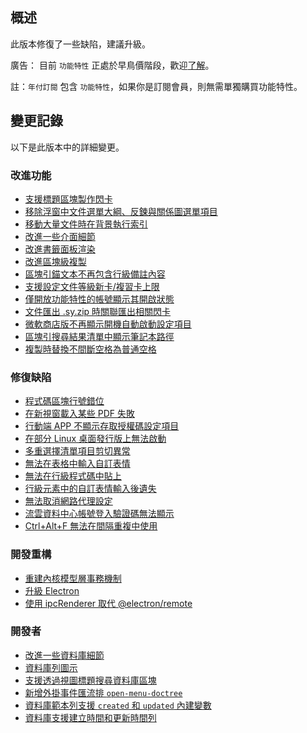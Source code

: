 ## 概述

此版本修復了一些缺陷，建議升級。

廣告： 目前 `功能特性` 正處於早鳥價階段，歡迎[了解](https://b3log.org/siyuan/pricing.html)。

註：`年付訂閱` 包含 `功能特性`，如果你是訂閱會員，則無需單獨購買功能特性。

## 變更記錄

以下是此版本中的詳細變更。

### 改進功能

* [支援標題區塊製作閃卡](https://github.com/siyuan-note/siyuan/issues/9005)
* [移除浮窗中文件選單大綱、反鍊與關係圖選單項目](https://github.com/siyuan-note/siyuan/issues/9341)
* [移動大量文件時在背景執行索引](https://github.com/siyuan-note/siyuan/issues/9356)
* [改進一些介面細節](https://github.com/siyuan-note/siyuan/issues/9359)
* [改進書籤面板渲染](https://github.com/siyuan-note/siyuan/issues/9361)
* [改進區塊級複製](https://github.com/siyuan-note/siyuan/issues/9362)
* [區塊引錨文本不再包含行級備註內容](https://github.com/siyuan-note/siyuan/issues/9363)
* [支援設定文件等級新卡/複習卡上限](https://github.com/siyuan-note/siyuan/issues/9365)
* [僅開放功能特性的帳號顯示其開啟狀態](https://github.com/siyuan-note/siyuan/issues/9367)
* [文件匯出 .sy.zip 時關聯匯出相關閃卡](https://github.com/siyuan-note/siyuan/issues/9372)
* [微軟商店版不再顯示開機自動啟動設定項目](https://github.com/siyuan-note/siyuan/issues/9373)
* [區塊引搜尋結果清單中顯示筆記本路徑](https://github.com/siyuan-note/siyuan/issues/9378)
* [複製時替換不間斷空格為普通空格](https://github.com/siyuan-note/siyuan/issues/9382)

### 修復缺陷

* [程式碼區塊行號錯位](https://github.com/siyuan-note/siyuan/issues/9337)
* [在新視窗載入某些 PDF 失敗](https://github.com/siyuan-note/siyuan/issues/9343)
* [行動端 APP 不顯示存取授權碼設定項目](https://github.com/siyuan-note/siyuan/issues/9346)
* [在部分 Linux 桌面發行版上無法啟動](https://github.com/siyuan-note/siyuan/issues/9347)
* [多重選擇清單項目剪切異常](https://github.com/siyuan-note/siyuan/issues/9349)
* [無法在表格中輸入自訂表情](https://github.com/siyuan-note/siyuan/issues/9358)
* [無法在行級程式碼中貼上](https://github.com/siyuan-note/siyuan/issues/9369)
* [行級元素中的自訂表情輸入後遺失](https://github.com/siyuan-note/siyuan/issues/9370)
* [無法取消網路代理設定](https://github.com/siyuan-note/siyuan/issues/9374)
* [流雲資料中心帳號登入驗證碼無法顯示](https://github.com/siyuan-note/siyuan/issues/9375)
* [Ctrl+Alt+F 無法在間隔重複中使用](https://github.com/siyuan-note/siyuan/issues/9384)

### 開發重構

* [重建內核模型層事務機制](https://github.com/siyuan-note/siyuan/issues/9338)
* [升級 Electron](https://github.com/siyuan-note/siyuan/issues/9342)
* [使用 ipcRenderer 取代 @electron/remote](https://github.com/siyuan-note/siyuan/issues/9368)

### 開發者

* [改進一些資料庫細節](https://github.com/siyuan-note/siyuan/issues/9274)
* [資料庫列圖示](https://github.com/siyuan-note/siyuan/issues/9304)
* [支援透過視圖標題搜尋資料庫區塊](https://github.com/siyuan-note/siyuan/issues/9348)
* [新增外掛事件匯流排 `open-menu-doctree`](https://github.com/siyuan-note/siyuan/issues/9351)
* [資料庫範本列支援 `created` 和 `updated` 內建變數](https://github.com/siyuan-note/siyuan/issues/9364)
* [資料庫支援建立時間和更新時間列](https://github.com/siyuan-note/siyuan/issues/9371)

